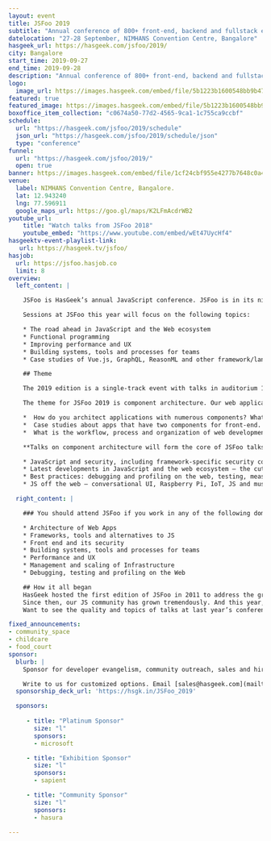 ```yaml
---
layout: event
title: JSFoo 2019
subtitle: "Annual conference of 800+ front-end, backend and fullstack engineers"
datelocation: "27-28 September, NIMHANS Convention Centre, Bangalore"
hasgeek_url: https://hasgeek.com/jsfoo/2019/
city: Bangalore
start_time: 2019-09-27
end_time: 2019-09-28
description: "Annual conference of 800+ front-end, backend and fullstack engineers"
logo:
  image_url: https://images.hasgeek.com/embed/file/5b1223b1600548bb9b4756f2f1c11e16
featured: true
featured_image: https://images.hasgeek.com/embed/file/5b1223b1600548bb9b4756f2f1c11e16
boxoffice_item_collection: "c0674a50-77d2-4565-9ca1-1c755ca9ccbf"
schedule:
  url: "https://hasgeek.com/jsfoo/2019/schedule"
  json_url: "https://hasgeek.com/jsfoo/2019/schedule/json"
  type: "conference"
funnel:
  url: "https://hasgeek.com/jsfoo/2019/"
  open: true
banner: https://images.hasgeek.com/embed/file/1cf24cbf955e4277b7648c0a483cc475
venue:
  label: NIMHANS Convention Centre, Bangalore.
  lat: 12.943240
  lng: 77.596911
  google_maps_url: https://goo.gl/maps/K2LFmAcdrWB2
youtube_url:
    title: "Watch talks from JSFoo 2018"
    youtube_embed: "https://www.youtube.com/embed/wEt47UycHf4"
hasgeektv-event-playlist-link:
   url: https://hasgeek.tv/jsfoo/
hasjob:
  url: https://jsfoo.hasjob.co
  limit: 8
overview:
  left_content: |

    JSFoo is HasGeek’s annual JavaScript conference. JSFoo is in its ninth edition this year. The 2019 edition is a two-track event with talks and Birds of Feather (BOF) sessions in auditorium 1 and auditorium 2 at the NIMHANS Convention Centre.

    Sessions at JSFoo this year will focus on the following topics:

    * The road ahead in JavaScript and the Web ecosystem
    * Functional programming
    * Improving performance and UX
    * Building systems, tools and processes for teams
    * Case studies of Vue.js, GraphQL, ReasonML and other framework/language adoption.

    ## Theme

    The 2019 edition is a single-track event with talks in auditorium 1, Birds of a Feather (BoF) sessions and round tables at the NIMHANS Convention Centre.

    The theme for JSFoo 2019 is component architecture. Our web applications these days are typically composed of multiple components such as React, Angular, Vue, Ember and, others. We’d therefore like to hear talks about:

    *  How do you architect applications with numerous components? What complexities arise in the process? How do you mitigate these complexities?
    *  Case studies about apps that have two components for front-end. Is your app’s front-end architected with Angular and Vue, for example? In which case, how does front-end and backend technology work? Tell us more.
    *  What is the workflow, process and organization of web development teams working on apps that have multiple components?

    **Talks on component architecture will form the core of JSFoo talks for the first session, on both the days. Apart from this, we are accepting talks on:**

    * JavaScript and security, including framework-specific security concerns (node.js and exploits, for example), authentication and, security audits.
    * Latest developments in JavaScript and the web ecosystem – the cutting edge.
    * Best practices: debugging and profiling on the web, testing, measuring performance.
    * JS off the web – conversational UI, Raspberry Pi, IoT, JS and music.

  right_content: |

    ### You should attend JSFoo if you work in any of the following domains

    * Architecture of Web Apps
    * Frameworks, tools and alternatives to JS
    * Front end and its security
    * Building systems, tools and processes for teams
    * Performance and UX
    * Management and scaling of Infrastructure
    * Debugging, testing and profiling on the Web

    ## How it all began
    HasGeek hosted the first edition of JSFoo in 2011 to address the growing needs of a niche community working with Javascript.
    Since then, our JS community has grown tremendously. And this year, we’re meeting again on **27 – 28 September** to explore new ideas and developments, to implement innovative solutions, and to learn from others’ experiences.
    Want to see the quality and topics of talks at last year’s conference? You can watch the [JSFoo 2018 Day 1 videos](https://hasgeek.tv/jsfoo/2018-day-1) or [JSFoo 2018 Day 2 videos](https://hasgeek.tv/jsfoo/2018-day-2)to see what was on trend. Or check out the [2018 conference website](https://jsfoo.in/2018/).

fixed_announcements:
- community_space
- childcare
- food_court
sponsor:
  blurb: |
    Sponsor for developer evangelism, community outreach, sales and hiring.

    Write to us for customized options. Email [sales@hasgeek.com](mailto:sales@hasgeek.com)
  sponsorship_deck_url: 'https://hsgk.in/JSFoo_2019'

  sponsors:
  
     - title: "Platinum Sponsor"
       size: "l"
       sponsors:
       - microsoft

     - title: "Exhibition Sponsor"
       size: "l"
       sponsors:
       - sapient

     - title: "Community Sponsor"
       size: "l"
       sponsors:
       - hasura

---
```

